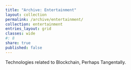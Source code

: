 ```yaml
---
title: "Archive: Entertainment"
layout: collection
permalink: /archive/entertainment/
collection: entertainment
entries_layout: grid
classes: wide
#: 8
share: true
published: false
---
```


Technologies related to Blockchain, Perhaps Tangentally.